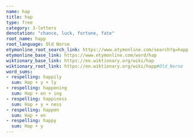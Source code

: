 ```yaml
---
name: hap
title: hap
type: free
category: 3-letters
denotation: "chance, luck, fortune, fate"
root_name: happ
root_language: Old Norse
etymonline_root_search_link: https://www.etymonline.com/search?q=happ
etymonline_base_link: https://www.etymonline.com/word/hap
wiktionary_base_link: https://en.wiktionary.org/wiki/hap
wiktionary_root_link: https://en.wiktionary.org/wiki/happ#Old_Norse
word_sums:
- respelling: happily
  sum: Hap + y + ly
- respelling: happening
  sum: Hap + en + ing
- respelling: happiness
  sum: Hap + y + ness
- respelling: happen
  sum: Hap + en
- respelling: happy
  sum: Hap + y
---
```

